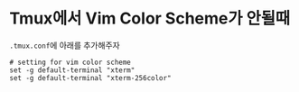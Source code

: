 # Tmux에서 Vim Color Scheme가 안될때

`.tmux.conf`에 아래를 추가해주자

```
# setting for vim color scheme
set -g default-terminal "xterm"
set -g default-terminal "xterm-256color"
```
